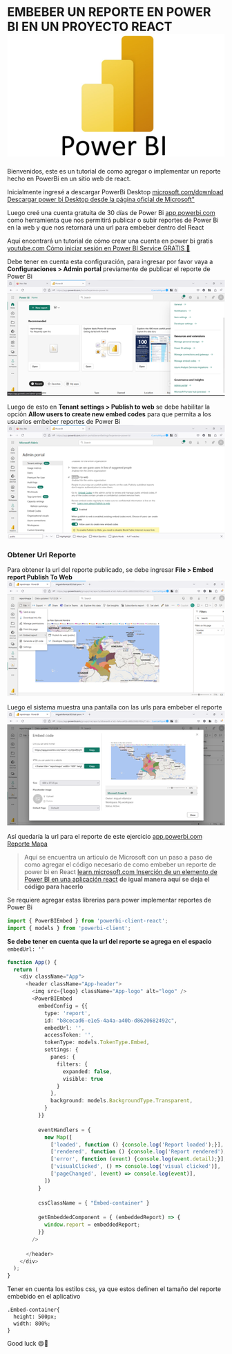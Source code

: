 # EMBEBER UN REPORTE EN POWER BI EN UN PROYECTO REACT ![Logo power Bi ](logo_powerbi.jpg "Power Bi Logo")

Bienvenidos, este es un tutorial de como agregar o implementar un reporte hecho en PowerBi en un sitio web de react.

Inicialmente ingresé a descargar PowerBi Desktop [microsoft.com/download Descargar power bi Desktop desde la página oficial de Microsoft"](https://www.microsoft.com/es-es/download/details.aspx?id=58494 "Descargar power bi Desktop desde la página oficial de Microsoft")

Luego creé una cuenta gratuita de 30 días de Power Bi [app.powerbi.com](https://app.powerbi.com/admin-portal/capacities/capacitiesList/trial?experience=power-bi "Microsoft Fabric") como herramienta que nos permitirá publicar o subir reportes de Power Bi en la web y que nos retornará una url para embeber dentro del React

Aquí encontrará un tutorial de cómo crear una cuenta en power bi gratis 
[youtube.com Cómo iniciar sesión en Power BI Service GRATIS 🤩](https://www.youtube.com/watch?v=upZTyad-brY "Cómo iniciar sesión en Power BI Service GRATIS 🤩")

Debe tener en cuenta esta configuración, para ingresar por favor vaya a **Configuraciones > Admin portal** previamente de publicar el reporte de Power Bi
![Paso 1](Permisos_publicar_paso_uno.png "Paso uno")


Luego de esto en **Tenant settings > Publish to web** se debe habilitar la opción **Allow users to create new embed codes** para que permita a los usuarios embeber reportes de Power Bi
![Paso 2](Permisos_publicar_paso_dos.png "Paso dos")

### Obtener Url Reporte
Para obtener la url del reporte publicado, se debe ingresar **File > Embed report Publish To Web**
![Paso 1](Obtener_url_uno.png "Paso Uno Url")

Luego el sistema muestra una pantalla con las urls para embeber el reporte
![Paso 2](Obtener_Url_dos.png "Paso dos url")

Así quedaría la url para el reporte de este ejercicio [app.powerbi.com Reporte Mapa](https://app.powerbi.com/view?r=eyJrIjoiZjUyOWQ2YTUtYjQxOS00NWZmLTk1ZWItMTZlYjIzNGM4NDNjIiwidCI6IjgzZDExMzQzLWQxMzUtNDQxOC04OWE4LWY1ODUxMjIwMmMwZiIsImMiOjR9 "Reporte Mapa")


>Aquí se encuentra un articulo de Microsoft con un paso a paso de como agregar el código necesario de como embeber un reporte de power bi en React 
[learn.microsoft.com Inserción de un elemento de Power BI en una aplicación react](https://learn.microsoft.com/es-es/javascript/api/overview/powerbi/powerbi-client-react "Inserción de un elemento de Power BI en una aplicación react") **de igual manera aquí se deja el código para hacerlo**

Se requiere agregar estas librerias para power implementar reportes de Power Bi 
```typescript
import { PowerBIEmbed } from 'powerbi-client-react';
import { models } from 'powerbi-client'; 
```

**Se debe tener en cuenta que la url del reporte se agrega en el espacio**  `embedUrl: ''`
```typescript
function App() {
  return (
    <div className="App">
      <header className="App-header">
        <img src={logo} className="App-logo" alt="logo" />
        <PowerBIEmbed
          embedConfig = {{
            type: 'report',   
            id: "b8cecad6-e1e5-4a4a-a40b-d8620682492c",
            embedUrl: '',
            accessToken: '',
            tokenType: models.TokenType.Embed,
            settings: {
              panes: {
                filters: {
                  expanded: false,
                  visible: true
                }
              },
              background: models.BackgroundType.Transparent,
            }
          }}

          eventHandlers = {
            new Map([
              ['loaded', function () {console.log('Report loaded');}],
              ['rendered', function () {console.log('Report rendered');}],
              ['error', function (event) {console.log(event.detail);}],
              ['visualClicked', () => console.log('visual clicked')],
              ['pageChanged', (event) => console.log(event)],
            ])
          }

          cssClassName = { "Embed-container" }

          getEmbeddedComponent = { (embeddedReport) => {
            window.report = embeddedReport;
          }}
        />

      </header>
    </div>
  );
}
```
Tener en cuenta los estilos css, ya que estos definen el tamaño del reporte embebido en el aplicativo

```
.Embed-container{
  height: 500px;
  width: 800%;
}
```

Good luck :smile:🥇